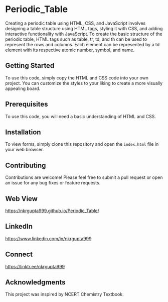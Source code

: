 # Periodic_Table
Creating a periodic table using HTML, CSS, and JavaScript involves designing a table structure using HTML tags, styling it with CSS, and adding interactive functionality with JavaScript.
To create the basic structure of the periodic table, HTML tags such as table, tr, td, and th can be used to represent the rows and columns. Each element can be represented by a td element with its respective atomic number, symbol, and name.

## Getting Started
To use this code, simply copy the HTML and CSS code into your own project. You can customize the styles to your liking to create a more visually appealing board.

## Prerequisites
To use this code, you will need a basic understanding of HTML and CSS.

## Installation
To view forms, simply clone this repository and open the `index.html` file in your web browser.

## Contributing
Contributions are welcome! Please feel free to submit a pull request or open an issue for any bug fixes or feature requests.

## Web View
https://nkrgupta999.github.io/Periodic_Table/

## LinkedIn 
https://www.linkedin.com/in/nkrgupta999

## Connect 
https://linktr.ee/nkrgupta999

## Acknowledgments
This project was inspired by NCERT Chemistry Textbook.
